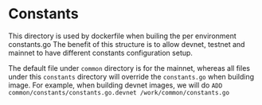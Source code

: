 # Constants
This directory is used by dockerfile when builing the per environment constants.go
The benefit of this structure is to allow devnet, testnet and mainnet to have different constants configuration setup.

The default file under `common` directory is for the mainnet, whereas all files under this `constants` directory will override the `constants.go` when building image. For example, when building devnet images, we will do `ADD common/constants/constants.go.devnet /work/common/constants.go`